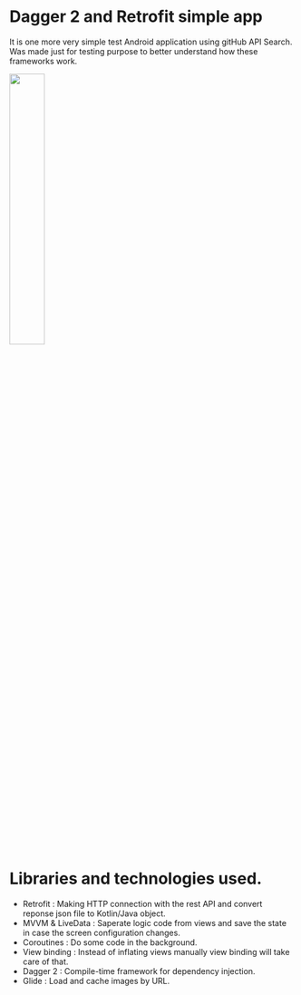 # Dagger 2 and Retrofit simple app
It is one more very simple test Android application using gitHub API Search. 
Was made just for testing purpose to better understand how these frameworks work.



<img src="https://user-images.githubusercontent.com/48939805/184575765-f7aefae0-09a1-45d0-a670-defc9269170c.png" width=35% height=35%>


# Libraries and technologies used.
- Retrofit : Making HTTP connection with the rest API and convert reponse json file to Kotlin/Java object.
- MVVM & LiveData : Saperate logic code from views and save the state in case the screen configuration changes.
- Coroutines : Do some code in the background.
- View binding : Instead of inflating views manually view binding will take care of that.
- Dagger 2 : Compile-time framework for dependency injection.
- Glide : Load and cache images by URL.
